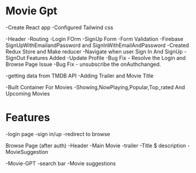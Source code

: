 
# Movie Gpt

-Create React app
-Configured Tailwind css

-Header
-Routing
-Login FOrm
-SignUp Form
-Form Validation
-Firebase SignUpWithEmailandPassword and SignInWithEmailAndPassword
-Created Redux Store and Make reducer
-Navigate when user Sign In And SignUp
-SignOut Features Added
-Update Profile
-Bug Fix - Resolve the Login and Browse Page Issue
-Bug Fix - unsubscribe the onAuthchanged.

-getting data from TMDB API
-Adding Trailer and Movie Title

-Built Container For Movies
-Showing,NowPlaying,Popular,Top_rated And Upcoming Movies





# Features

-login page
    -sign in/up
    -redirect to browse

Browse Page (after auth)
    -Header
    -Main Movie
        -trailer
        -Title $ description
        -MovieSuggestion

-Movie-GPT
    -search bar
    -Movie suggestions            